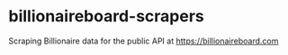 # billionaireboard-scrapers
Scraping Billionaire data for the public API at https://billionaireboard.com
